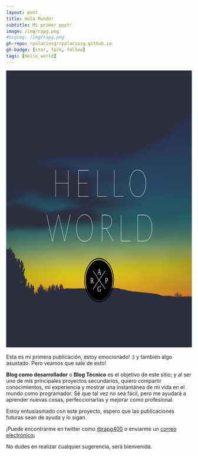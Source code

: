 ```yaml
---
layout: post
title: Hola Mundo!
subtitle: Mi primer post!
image: /img/rapg.png
#bigimg: /img/rapg.png 
gh-repo: rpalaciosg/rpalaciosg.github.io
gh-badge: [star, fork, follow]
tags: [Hello_world]
---
```


<img src="/img/rapg.png" width="750" height="750" alt="Hello World"/>

Esta es mi primera publicación, estoy emocionado! :) y también algo asustado. Pero veamos que sale de esto!

__Blog como desarrollador__ o __Blog Técnico__ es el objetivo de este sitio; y al ser uno de mis principales proyectos secundarios, 
quiero compartir conocimientos,  mi experiencia  y mostrar una instantánea de mi vida en el mundo como programador. 
Sé que tal vez no sea fácil, pero me ayudará a aprender nuevas cosas, perfeccionarlas y mejorar como profesional.

Estoy entusiasmado con este proyecto,  espero que las publicaciones futuras sean de ayuda y lo sigan.

¡Puede encontrarme en twitter como  [@rapg400](https://twitter.com/rapg400) o enviarme un [correo electrónico](apalaciosg91@gmail.com)¡

No dudes en realizar cualquier sugerencia, será bienvenida.
